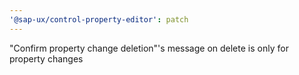 ```yaml
---
'@sap-ux/control-property-editor': patch
---
```


"Confirm property change deletion"'s message on delete is only for property changes
